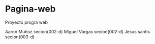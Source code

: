 # Pagina-web
 Proyecto progra web

 Aaron Muñoz secion(002-d)
 Miguel Vargas secion(002-d)
 Jesus santis  secion(003-d)
